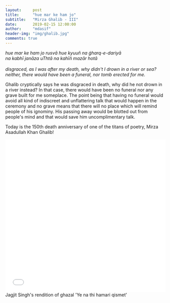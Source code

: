 ```yaml
---
layout:     post
title:      "hue mar ke ham jo"
subtitle:   "Mirza Ghalib - III"
date:       2019-02-15 12:00:00
author:     "mdasif"
header-img: "img/ghalib.jpg"
comments: true
---
```

<p> 
  <i>hue mar ke ham jo rusvā hue kyuuñ na ġharq-e-dariyā</i><br/>
  <i>na kabhī janāza uThtā na kahīñ mazār hotā</i><br/><br/>
  <i>disgraced, as I was after my death, why didn't I drown in a river or sea?</i><br/>
  <i>neither, there would have been a funeral, nor tomb erected for me.</i><br/>
</p>
<p>
Ghalib cryptically says he was disgraced in death, why did he not drown in a river instead? In that case, there would have been no funeral nor any grave built for me someplace. The point being that having no funeral would avoid all kind of indiscreet and unflattering talk that would happen in the ceremony and no grave means that there will no place which will remind people of his ignominy. His passing away would be blotted out from people's mind and that would save him uncomplimentary talk.</p>

Today is the 150th death anniversary of one of the titans of poetry, Mirza Asadullah Khan Ghalib!

<iframe width="100%" height="480" src="//www.youtube.com/embed/D9pH6JzSYx0" frameborder="0" allowfullscreen></iframe>
<span class="caption text-muted">Jagjit Singh's rendition of ghazal 'Ye na thi hamari qismet'</span>
